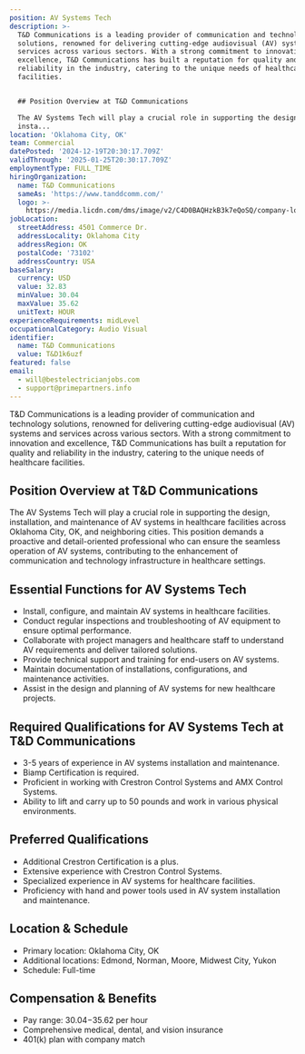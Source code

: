 ```yaml
---
position: AV Systems Tech
description: >-
  T&D Communications is a leading provider of communication and technology
  solutions, renowned for delivering cutting-edge audiovisual (AV) systems and
  services across various sectors. With a strong commitment to innovation and
  excellence, T&D Communications has built a reputation for quality and
  reliability in the industry, catering to the unique needs of healthcare
  facilities.


  ## Position Overview at T&D Communications

  The AV Systems Tech will play a crucial role in supporting the design,
  insta...
location: 'Oklahoma City, OK'
team: Commercial
datePosted: '2024-12-19T20:30:17.709Z'
validThrough: '2025-01-25T20:30:17.709Z'
employmentType: FULL_TIME
hiringOrganization:
  name: T&D Communications
  sameAs: 'https://www.tanddcomm.com/'
  logo: >-
    https://media.licdn.com/dms/image/v2/C4D0BAQHzkB3k7eQoSQ/company-logo_200_200/company-logo_200_200/0/1631320385872?e=2147483647&v=beta&t=nuFy5lrwqoCuQ6_2P8hO_EwhwJlnndzcbM7ZPSfdKlM
jobLocation:
  streetAddress: 4501 Commerce Dr.
  addressLocality: Oklahoma City
  addressRegion: OK
  postalCode: '73102'
  addressCountry: USA
baseSalary:
  currency: USD
  value: 32.83
  minValue: 30.04
  maxValue: 35.62
  unitText: HOUR
experienceRequirements: midLevel
occupationalCategory: Audio Visual
identifier:
  name: T&D Communications
  value: T&D1k6uzf
featured: false
email:
  - will@bestelectricianjobs.com
  - support@primepartners.info
---
```




T&D Communications is a leading provider of communication and technology solutions, renowned for delivering cutting-edge audiovisual (AV) systems and services across various sectors. With a strong commitment to innovation and excellence, T&D Communications has built a reputation for quality and reliability in the industry, catering to the unique needs of healthcare facilities.

## Position Overview at T&D Communications
The AV Systems Tech will play a crucial role in supporting the design, installation, and maintenance of AV systems in healthcare facilities across Oklahoma City, OK, and neighboring cities. This position demands a proactive and detail-oriented professional who can ensure the seamless operation of AV systems, contributing to the enhancement of communication and technology infrastructure in healthcare settings.

## Essential Functions for AV Systems Tech
- Install, configure, and maintain AV systems in healthcare facilities.
- Conduct regular inspections and troubleshooting of AV equipment to ensure optimal performance.
- Collaborate with project managers and healthcare staff to understand AV requirements and deliver tailored solutions.
- Provide technical support and training for end-users on AV systems.
- Maintain documentation of installations, configurations, and maintenance activities.
- Assist in the design and planning of AV systems for new healthcare projects.

## Required Qualifications for AV Systems Tech at T&D Communications
- 3-5 years of experience in AV systems installation and maintenance.
- Biamp Certification is required.
- Proficient in working with Crestron Control Systems and AMX Control Systems.
- Ability to lift and carry up to 50 pounds and work in various physical environments.

## Preferred Qualifications
- Additional Crestron Certification is a plus.
- Extensive experience with Crestron Control Systems.
- Specialized experience in AV systems for healthcare facilities.
- Proficiency with hand and power tools used in AV system installation and maintenance.

## Location & Schedule
- Primary location: Oklahoma City, OK
- Additional locations: Edmond, Norman, Moore, Midwest City, Yukon
- Schedule: Full-time

## Compensation & Benefits
- Pay range: $30.04-$35.62 per hour
- Comprehensive medical, dental, and vision insurance
- 401(k) plan with company match